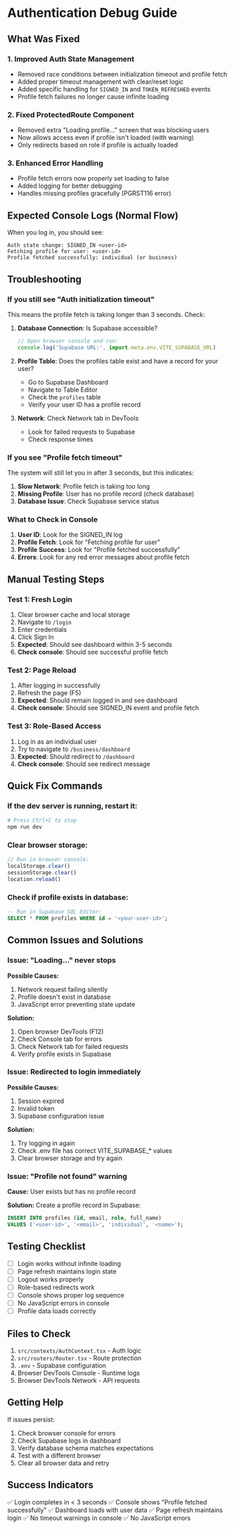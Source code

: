 # Authentication Debug Guide

## What Was Fixed

### 1. Improved Auth State Management
- Removed race conditions between initialization timeout and profile fetch
- Added proper timeout management with clear/reset logic
- Added specific handling for `SIGNED_IN` and `TOKEN_REFRESHED` events
- Profile fetch failures no longer cause infinite loading

### 2. Fixed ProtectedRoute Component
- Removed extra "Loading profile..." screen that was blocking users
- Now allows access even if profile isn't loaded (with warning)
- Only redirects based on role if profile is actually loaded

### 3. Enhanced Error Handling
- Profile fetch errors now properly set loading to false
- Added logging for better debugging
- Handles missing profiles gracefully (PGRST116 error)

## Expected Console Logs (Normal Flow)

When you log in, you should see:

```
Auth state change: SIGNED_IN <user-id>
Fetching profile for user: <user-id>
Profile fetched successfully: individual (or business)
```

## Troubleshooting

### If you still see "Auth initialization timeout"

This means the profile fetch is taking longer than 3 seconds. Check:

1. **Database Connection**: Is Supabase accessible?
   ```javascript
   // Open browser console and run:
   console.log('Supabase URL:', import.meta.env.VITE_SUPABASE_URL)
   ```

2. **Profile Table**: Does the profiles table exist and have a record for your user?
   - Go to Supabase Dashboard
   - Navigate to Table Editor
   - Check the `profiles` table
   - Verify your user ID has a profile record

3. **Network**: Check Network tab in DevTools
   - Look for failed requests to Supabase
   - Check response times

### If you see "Profile fetch timeout"

The system will still let you in after 3 seconds, but this indicates:

1. **Slow Network**: Profile fetch is taking too long
2. **Missing Profile**: User has no profile record (check database)
3. **Database Issue**: Check Supabase service status

### What to Check in Console

1. **User ID**: Look for the SIGNED_IN log
2. **Profile Fetch**: Look for "Fetching profile for user"
3. **Profile Success**: Look for "Profile fetched successfully"
4. **Errors**: Look for any red error messages about profile fetch

## Manual Testing Steps

### Test 1: Fresh Login
1. Clear browser cache and local storage
2. Navigate to `/login`
3. Enter credentials
4. Click Sign In
5. **Expected**: Should see dashboard within 3-5 seconds
6. **Check console**: Should see successful profile fetch

### Test 2: Page Reload
1. After logging in successfully
2. Refresh the page (F5)
3. **Expected**: Should remain logged in and see dashboard
4. **Check console**: Should see SIGNED_IN event and profile fetch

### Test 3: Role-Based Access
1. Log in as an individual user
2. Try to navigate to `/business/dashboard`
3. **Expected**: Should redirect to `/dashboard`
4. **Check console**: Should see redirect message

## Quick Fix Commands

### If the dev server is running, restart it:
```bash
# Press Ctrl+C to stop
npm run dev
```

### Clear browser storage:
```javascript
// Run in browser console:
localStorage.clear()
sessionStorage.clear()
location.reload()
```

### Check if profile exists in database:
```sql
-- Run in Supabase SQL Editor:
SELECT * FROM profiles WHERE id = '<your-user-id>';
```

## Common Issues and Solutions

### Issue: "Loading..." never stops

**Possible Causes:**
1. Network request failing silently
2. Profile doesn't exist in database
3. JavaScript error preventing state update

**Solution:**
1. Open browser DevTools (F12)
2. Check Console tab for errors
3. Check Network tab for failed requests
4. Verify profile exists in Supabase

### Issue: Redirected to login immediately

**Possible Causes:**
1. Session expired
2. Invalid token
3. Supabase configuration issue

**Solution:**
1. Try logging in again
2. Check .env file has correct VITE_SUPABASE_* values
3. Clear browser storage and try again

### Issue: "Profile not found" warning

**Cause:** User exists but has no profile record

**Solution:**
Create a profile record in Supabase:
```sql
INSERT INTO profiles (id, email, role, full_name)
VALUES ('<user-id>', '<email>', 'individual', '<name>');
```

## Testing Checklist

- [ ] Login works without infinite loading
- [ ] Page refresh maintains login state
- [ ] Logout works properly
- [ ] Role-based redirects work
- [ ] Console shows proper log sequence
- [ ] No JavaScript errors in console
- [ ] Profile data loads correctly

## Files to Check

1. `src/contexts/AuthContext.tsx` - Auth logic
2. `src/routers/Router.tsx` - Route protection
3. `.env` - Supabase configuration
4. Browser DevTools Console - Runtime logs
5. Browser DevTools Network - API requests

## Getting Help

If issues persist:

1. Check browser console for errors
2. Check Supabase logs in dashboard
3. Verify database schema matches expectations
4. Test with a different browser
5. Clear all browser data and retry

## Success Indicators

✅ Login completes in < 3 seconds
✅ Console shows "Profile fetched successfully"
✅ Dashboard loads with user data
✅ Page refresh maintains login
✅ No timeout warnings in console
✅ No JavaScript errors
